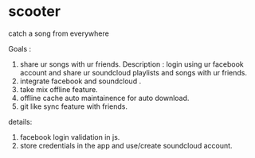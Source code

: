 # scooter
catch a song from everywhere


Goals :
1. share ur songs with ur friends. Description : login using ur facebook account and share ur soundcloud playlists and songs with ur friends. 
2. integrate facebook and soundcloud .
3. take mix offline feature.
4. offline cache auto maintainence for auto download.
5. git like sync feature with friends.

details:
1. facebook login validation in js.
2. store credentials in the app and use/create soundcloud account.
